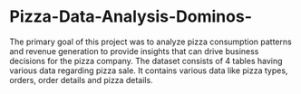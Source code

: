 # Pizza-Data-Analysis-Dominos-
The primary goal of this project was to analyze pizza consumption patterns and revenue generation to provide insights that can drive business decisions for the pizza company. The dataset consists of 4 tables having various data regarding pizza sale. It contains various data like pizza types, orders, order details and pizza details.
